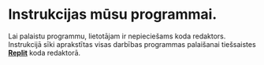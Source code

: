# Instrukcijas mūsu programmai.

Lai palaistu programmu, lietotājam ir nepieciešams koda redaktors. Instrukcijā sīki aprakstītas visas darbības programmas palaišanai tiešsaistes [**Replit**](https://replit.com/languages/csharp) koda redaktorā.

